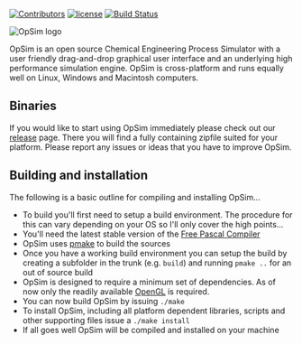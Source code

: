 [![Contributors](https://img.shields.io/github/contributors/daar/opsim.svg)](https://github.com/daar/opsim/graphs/contributors)
[![license](https://img.shields.io/badge/license-%20GPL--2-blue.svg)](../master/LICENSE)
[![Build Status](https://travis-ci.org/daar/opsim.svg?branch=master)](https://travis-ci.org/daar/opsim)

<img src="https://github.com/daar/opsim/blob/master/images/logo/logo.png" alt="OpSim logo"/>

OpSim is an open source Chemical Engineering Process Simulator with a user friendly drag-and-drop graphical user interface and an underlying high performance simulation engine. OpSim is cross-platform and runs equally well on Linux, Windows and Macintosh computers.

## Binaries
If you would like to start using OpSim immediately please check out our [release](https://github.com/daar/opsim/releases) page. There you will find a fully containing zipfile suited for your platform. Please report any issues or ideas that you have to improve OpSim.

## Building and installation
The following is a basic outline for compiling and installing OpSim...

  - To build you'll first need to setup a build environment. The procedure for this can vary depending on your OS so I'll only cover the high points...
  - You'll need the latest stable version of the [Free Pascal Compiler](https://freepascal.org/)
  - OpSim uses [pmake](https://github.com/daar/pmake) to build the sources
  - Once you have a working build environment you can setup the build by creating a subfolder in the trunk (e.g. `build`) and running `pmake ..` for an out of source build
  - OpSim is designed to require a minimum set of dependencies. As of now only the readily available [OpenGL](http://www.opengl.org) is required.
  - You can now build OpSim by issuing `./make`
  - To install OpSim, including all platform dependent libraries, scripts and other supporting files issue a `./make install`
  - If all goes well OpSim will be compiled and installed on your machine
